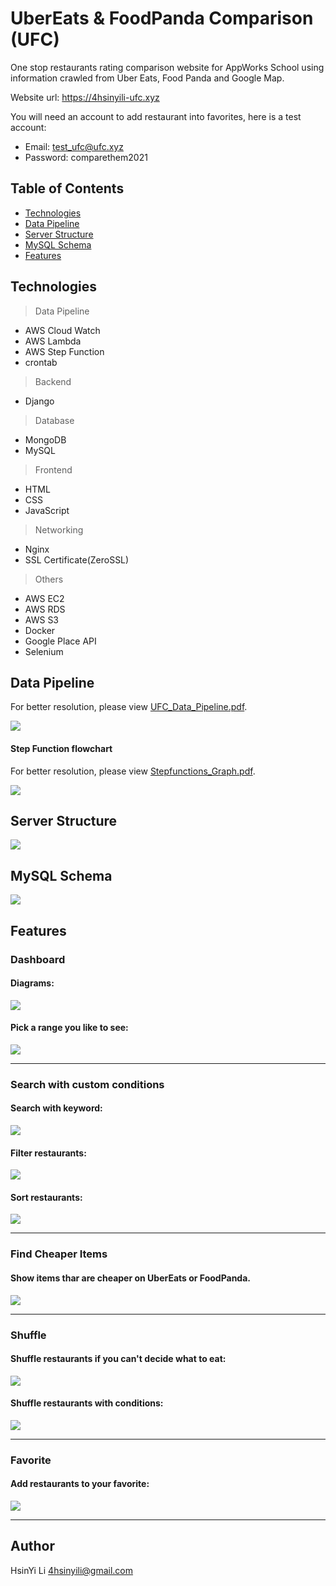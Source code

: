 # UberEats & FoodPanda Comparison (UFC)

One stop restaurants rating comparison website for AppWorks School using information crawled from Uber Eats, Food Panda and Google Map.

Website url: https://4hsinyili-ufc.xyz

You will need an account to add restaurant into favorites, here is a test account:
* Email: test_ufc@ufc.xyz
* Password: comparethem2021

## Table of Contents
* [Technologies](#Technologies)
* [Data Pipeline](#Data-Pipeline)
* [Server Structure](#Server-Structure)
* [MySQL Schema](#MySQL-Schema)
* [Features](#Features)

## Technologies
> Data Pipeline
* AWS Cloud Watch
* AWS Lambda
* AWS Step Function
* crontab

> Backend
* Django

> Database
* MongoDB
* MySQL

> Frontend
* HTML
* CSS
* JavaScript

> Networking
* Nginx
* SSL Certificate(ZeroSSL)

> Others
* AWS EC2
* AWS RDS
* AWS S3
* Docker
* Google Place API
* Selenium


## Data Pipeline
For better resolution, please view [UFC_Data_Pipeline.pdf](https://appworks-school-hsinyili.s3.ap-northeast-1.amazonaws.com/UFC_Data_Pipeline.pdf).

![](ReadmeMaterial/UFC_Data_Pipeline.png)

#### Step Function flowchart
For better resolution, please view [Stepfunctions_Graph.pdf](https://appworks-school-hsinyili.s3.ap-northeast-1.amazonaws.com/Stepfunctions_Graph.pdf).

![](ReadmeMaterial/Stepfunctions_Graph.png)

## Server Structure
![](ReadmeMaterial/Server_Structure.png)
## MySQL Schema
![](ReadmeMaterial/MySQL_DB_Schema.png)
## Features
### Dashboard
#### Diagrams:

![](ReadmeMaterial/dashboard_view.gif)

#### Pick a range you like to see:

![](ReadmeMaterial/dashboard_pick_date_range.gif)

---

### Search with custom conditions

#### Search with keyword:

![](ReadmeMaterial/dinerlist_search_keyword.gif)

#### Filter restaurants:

![](ReadmeMaterial/dinerlist_filter.gif)

#### Sort restaurants:

![](ReadmeMaterial/dinerlist_sort.gif)

---

### Find Cheaper Items
#### Show items thar are cheaper on UberEats or FoodPanda.

![](ReadmeMaterial/dinerinfo_cheaper.gif)

---

### Shuffle
#### Shuffle restaurants if you can't decide what to eat:

![](ReadmeMaterial/dinerlist_shuffle.gif)

#### Shuffle restaurants with conditions:
![](ReadmeMaterial/dinerlist_shuffle_with_condition.gif)

---

### Favorite
#### Add restaurants to your favorite:

![](ReadmeMaterial/favorite.gif)

---

## Author

HsinYi Li 4hsinyili@gmail.com
